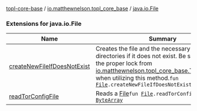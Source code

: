 [topl-core-base](../../index.md) / [io.matthewnelson.topl_core_base](../index.md) / [java.io.File](./index.md)

### Extensions for java.io.File

| Name | Summary |
|---|---|
| [createNewFileIfDoesNotExist](create-new-file-if-does-not-exist.md) | Creates the file and the necessary parent directories if it does not exist. Be sure to acquire the proper lock from [io.matthewnelson.topl_core_base.TorConfigFiles](../-tor-config-files/index.md) when utilizing this method.`fun `[`File`](https://docs.oracle.com/javase/6/docs/api/java/io/File.html)`.createNewFileIfDoesNotExist(): `[`Boolean`](https://kotlinlang.org/api/latest/jvm/stdlib/kotlin/-boolean/index.html)`?` |
| [readTorConfigFile](read-tor-config-file.md) | Reads a [File](https://docs.oracle.com/javase/6/docs/api/java/io/File.html)`fun `[`File`](https://docs.oracle.com/javase/6/docs/api/java/io/File.html)`.readTorConfigFile(): `[`ByteArray`](https://kotlinlang.org/api/latest/jvm/stdlib/kotlin/-byte-array/index.html) |
